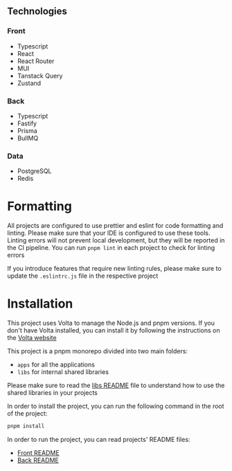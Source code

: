 ## Technologies

### Front

-   Typescript
-   React
-   React Router
-   MUI
-   Tanstack Query
-   Zustand

### Back

-   Typescript
-   Fastify
-   Prisma
-   BullMQ

### Data

-   PostgreSQL
-   Redis

# Formatting

All projects are configured to use prettier and eslint for code formatting and linting. Please make sure that your IDE is configured to use these tools. Linting errors will not prevent local development, but they will be reported in the CI pipeline. You can run `pnpm lint` in each project to check for linting errors

If you introduce features that require new linting rules, please make sure to update the `.eslintrc.js` file in the respective project

# Installation

This project uses Volta to manage the Node.js and pnpm versions. If you don't have Volta installed, you can install it by following the instructions on the [Volta website](https://volta.sh/)

This project is a pnpm monorepo divided into two main folders:

-   `apps` for all the applications
-   `libs` for internal shared libraries

Please make sure to read the [libs README](./libs/README.md) file to understand how to use the shared libraries in your projects

In order to install the project, you can run the following command in the root of the project:

```bash
pnpm install
```

In order to run the project, you can read projects' README files:

-   [Front README](./apps/front-app/README.md)
-   [Back README](./apps/back-app/README.md)
